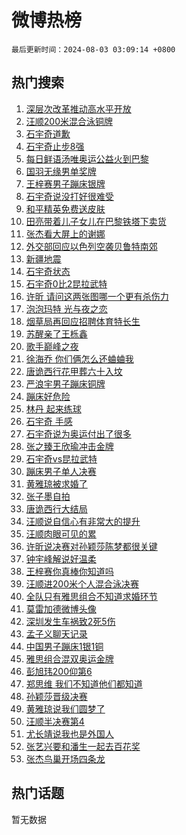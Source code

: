 # 微博热榜

`最后更新时间：2024-08-03 03:09:14 +0800`

## 热门搜索

1. [深层次改革推动高水平开放](https://m.weibo.cn/search?containerid=100103type%3D1%26t%3D10%26q%3D%23%E6%B7%B1%E5%B1%82%E6%AC%A1%E6%94%B9%E9%9D%A9%E6%8E%A8%E5%8A%A8%E9%AB%98%E6%B0%B4%E5%B9%B3%E5%BC%80%E6%94%BE%23&stream_entry_id=51&isnewpage=1&extparam=seat%3D1%26cate%3D10103%26q%3D%2523%25E6%25B7%25B1%25E5%25B1%2582%25E6%25AC%25A1%25E6%2594%25B9%25E9%259D%25A9%25E6%258E%25A8%25E5%258A%25A8%25E9%25AB%2598%25E6%25B0%25B4%25E5%25B9%25B3%25E5%25BC%2580%25E6%2594%25BE%2523%26filter_type%3Drealtimehot%26dgr%3D0%26stream_entry_id%3D51%26c_type%3D51%26pos%3D0%26display_time%3D1722625753%26pre_seqid%3D172262575355002723102)
1. [汪顺200米混合泳铜牌](https://m.weibo.cn/search?containerid=100103type%3D1%26t%3D10%26q%3D%23%E6%B1%AA%E9%A1%BA200%E7%B1%B3%E6%B7%B7%E5%90%88%E6%B3%B3%E9%93%9C%E7%89%8C%23&stream_entry_id=31&isnewpage=1&extparam=seat%3D1%26cate%3D5001%26q%3D%2523%25E6%25B1%25AA%25E9%25A1%25BA200%25E7%25B1%25B3%25E6%25B7%25B7%25E5%2590%2588%25E6%25B3%25B3%25E9%2593%259C%25E7%2589%258C%2523%26dgr%3D0%26stream_entry_id%3D31%26band_rank%3D1%26pos%3D0%26lcate%3D5001%26filter_type%3Drealtimehot%26flag%3D1%26c_type%3D31%26realpos%3D1%26display_time%3D1722625753%26pre_seqid%3D172262575355002723102)
1. [石宇奇道歉](https://m.weibo.cn/search?containerid=100103type%3D1%26t%3D10%26q%3D%23%E7%9F%B3%E5%AE%87%E5%A5%87%E9%81%93%E6%AD%89%23&stream_entry_id=31&isnewpage=1&extparam=seat%3D1%26cate%3D5001%26q%3D%2523%25E7%259F%25B3%25E5%25AE%2587%25E5%25A5%2587%25E9%2581%2593%25E6%25AD%2589%2523%26dgr%3D0%26stream_entry_id%3D31%26band_rank%3D2%26pos%3D1%26lcate%3D5001%26filter_type%3Drealtimehot%26flag%3D1%26c_type%3D31%26realpos%3D2%26display_time%3D1722625753%26pre_seqid%3D172262575355002723102)
1. [石宇奇止步8强](https://m.weibo.cn/search?containerid=100103type%3D1%26t%3D10%26q%3D%23%E7%9F%B3%E5%AE%87%E5%A5%87%E6%AD%A2%E6%AD%A58%E5%BC%BA%23&stream_entry_id=31&isnewpage=1&extparam=seat%3D1%26cate%3D5001%26q%3D%2523%25E7%259F%25B3%25E5%25AE%2587%25E5%25A5%2587%25E6%25AD%25A2%25E6%25AD%25A58%25E5%25BC%25BA%2523%26dgr%3D0%26stream_entry_id%3D31%26band_rank%3D3%26pos%3D2%26lcate%3D5001%26filter_type%3Drealtimehot%26flag%3D1%26c_type%3D31%26realpos%3D3%26display_time%3D1722625753%26pre_seqid%3D172262575355002723102)
1. [每日鲜语汤唯奥运公益火到巴黎](https://m.weibo.cn/search?containerid=100103type%3D1%26t%3D10%26q%3D%23%E6%AF%8F%E6%97%A5%E9%B2%9C%E8%AF%AD%E6%B1%A4%E5%94%AF%E5%A5%A5%E8%BF%90%E5%85%AC%E7%9B%8A%E7%81%AB%E5%88%B0%E5%B7%B4%E9%BB%8E%23&stream_entry_id=31&isnewpage=1&extparam=seat%3D1%26cate%3D5001%26q%3D%2523%25E6%25AF%258F%25E6%2597%25A5%25E9%25B2%259C%25E8%25AF%25AD%25E6%25B1%25A4%25E5%2594%25AF%25E5%25A5%25A5%25E8%25BF%2590%25E5%2585%25AC%25E7%259B%258A%25E7%2581%25AB%25E5%2588%25B0%25E5%25B7%25B4%25E9%25BB%258E%2523%26topic_ad%3D1%26dgr%3D0%26stream_entry_id%3D31%26band_rank%3D4%26adid%3D249017%26lcate%3D5001%26filter_type%3Drealtimehot%26is_ad_pos%3D1%26c_type%3D31%26pos%3D3%26display_time%3D1722625753%26pre_seqid%3D172262575355002723102)
1. [国羽无缘男单奖牌](https://m.weibo.cn/search?containerid=100103type%3D1%26t%3D10%26q%3D%23%E5%9B%BD%E7%BE%BD%E6%97%A0%E7%BC%98%E7%94%B7%E5%8D%95%E5%A5%96%E7%89%8C%23&stream_entry_id=31&isnewpage=1&extparam=seat%3D1%26cate%3D5001%26q%3D%2523%25E5%259B%25BD%25E7%25BE%25BD%25E6%2597%25A0%25E7%25BC%2598%25E7%2594%25B7%25E5%258D%2595%25E5%25A5%2596%25E7%2589%258C%2523%26dgr%3D0%26stream_entry_id%3D31%26band_rank%3D4%26pos%3D4%26lcate%3D5001%26filter_type%3Drealtimehot%26flag%3D1%26c_type%3D31%26realpos%3D4%26display_time%3D1722625753%26pre_seqid%3D172262575355002723102)
1. [王梓赛男子蹦床银牌](https://m.weibo.cn/search?containerid=100103type%3D1%26t%3D10%26q%3D%23%E7%8E%8B%E6%A2%93%E8%B5%9B%E7%94%B7%E5%AD%90%E8%B9%A6%E5%BA%8A%E9%93%B6%E7%89%8C%23&stream_entry_id=31&isnewpage=1&extparam=seat%3D1%26cate%3D5001%26q%3D%2523%25E7%258E%258B%25E6%25A2%2593%25E8%25B5%259B%25E7%2594%25B7%25E5%25AD%2590%25E8%25B9%25A6%25E5%25BA%258A%25E9%2593%25B6%25E7%2589%258C%2523%26dgr%3D0%26stream_entry_id%3D31%26band_rank%3D5%26pos%3D5%26lcate%3D5001%26filter_type%3Drealtimehot%26flag%3D1%26c_type%3D31%26realpos%3D5%26display_time%3D1722625753%26pre_seqid%3D172262575355002723102)
1. [石宇奇说没打好很难受](https://m.weibo.cn/search?containerid=100103type%3D1%26t%3D10%26q%3D%23%E7%9F%B3%E5%AE%87%E5%A5%87%E8%AF%B4%E6%B2%A1%E6%89%93%E5%A5%BD%E5%BE%88%E9%9A%BE%E5%8F%97%23&stream_entry_id=31&isnewpage=1&extparam=seat%3D1%26cate%3D5001%26q%3D%2523%25E7%259F%25B3%25E5%25AE%2587%25E5%25A5%2587%25E8%25AF%25B4%25E6%25B2%25A1%25E6%2589%2593%25E5%25A5%25BD%25E5%25BE%2588%25E9%259A%25BE%25E5%258F%2597%2523%26dgr%3D0%26stream_entry_id%3D31%26band_rank%3D6%26pos%3D6%26lcate%3D5001%26filter_type%3Drealtimehot%26flag%3D1%26c_type%3D31%26realpos%3D6%26display_time%3D1722625753%26pre_seqid%3D172262575355002723102)
1. [和平精英免费送皮肤](https://m.weibo.cn/search?containerid=100103type%3D1%26t%3D10%26q%3D%23%E5%92%8C%E5%B9%B3%E7%B2%BE%E8%8B%B1%E5%85%8D%E8%B4%B9%E9%80%81%E7%9A%AE%E8%82%A4%23&stream_entry_id=31&isnewpage=1&extparam=seat%3D1%26cate%3D5001%26q%3D%2523%25E5%2592%258C%25E5%25B9%25B3%25E7%25B2%25BE%25E8%258B%25B1%25E5%2585%258D%25E8%25B4%25B9%25E9%2580%2581%25E7%259A%25AE%25E8%2582%25A4%2523%26topic_ad%3D1%26dgr%3D0%26stream_entry_id%3D31%26band_rank%3D7%26adid%3D248999%26lcate%3D5001%26filter_type%3Drealtimehot%26is_ad_pos%3D1%26c_type%3D31%26pos%3D7%26display_time%3D1722625753%26pre_seqid%3D172262575355002723102)
1. [田亮带着儿子女儿在巴黎铁塔下卖货](https://m.weibo.cn/search?containerid=100103type%3D1%26t%3D10%26q%3D%23%E7%94%B0%E4%BA%AE%E5%B8%A6%E7%9D%80%E5%84%BF%E5%AD%90%E5%A5%B3%E5%84%BF%E5%9C%A8%E5%B7%B4%E9%BB%8E%E9%93%81%E5%A1%94%E4%B8%8B%E5%8D%96%E8%B4%A7%23&stream_entry_id=31&isnewpage=1&extparam=seat%3D1%26cate%3D5001%26q%3D%2523%25E7%2594%25B0%25E4%25BA%25AE%25E5%25B8%25A6%25E7%259D%2580%25E5%2584%25BF%25E5%25AD%2590%25E5%25A5%25B3%25E5%2584%25BF%25E5%259C%25A8%25E5%25B7%25B4%25E9%25BB%258E%25E9%2593%2581%25E5%25A1%2594%25E4%25B8%258B%25E5%258D%2596%25E8%25B4%25A7%2523%26dgr%3D0%26stream_entry_id%3D31%26band_rank%3D7%26pos%3D8%26lcate%3D5001%26filter_type%3Drealtimehot%26flag%3D2%26c_type%3D31%26realpos%3D7%26display_time%3D1722625753%26pre_seqid%3D172262575355002723102)
1. [张杰看大屏上的谢娜](https://m.weibo.cn/search?containerid=100103type%3D1%26t%3D10%26q%3D%23%E5%BC%A0%E6%9D%B0%E7%9C%8B%E5%A4%A7%E5%B1%8F%E4%B8%8A%E7%9A%84%E8%B0%A2%E5%A8%9C%23&stream_entry_id=31&isnewpage=1&extparam=seat%3D1%26cate%3D5001%26q%3D%2523%25E5%25BC%25A0%25E6%259D%25B0%25E7%259C%258B%25E5%25A4%25A7%25E5%25B1%258F%25E4%25B8%258A%25E7%259A%2584%25E8%25B0%25A2%25E5%25A8%259C%2523%26dgr%3D0%26stream_entry_id%3D31%26band_rank%3D8%26pos%3D9%26lcate%3D5001%26filter_type%3Drealtimehot%26flag%3D0%26c_type%3D31%26realpos%3D8%26display_time%3D1722625753%26pre_seqid%3D172262575355002723102)
1. [外交部回应以色列空袭贝鲁特南郊](https://m.weibo.cn/search?containerid=100103type%3D1%26t%3D10%26q%3D%23%E5%A4%96%E4%BA%A4%E9%83%A8%E5%9B%9E%E5%BA%94%E4%BB%A5%E8%89%B2%E5%88%97%E7%A9%BA%E8%A2%AD%E8%B4%9D%E9%B2%81%E7%89%B9%E5%8D%97%E9%83%8A%23&stream_entry_id=31&isnewpage=1&extparam=seat%3D1%26cate%3D5001%26q%3D%2523%25E5%25A4%2596%25E4%25BA%25A4%25E9%2583%25A8%25E5%259B%259E%25E5%25BA%2594%25E4%25BB%25A5%25E8%2589%25B2%25E5%2588%2597%25E7%25A9%25BA%25E8%25A2%25AD%25E8%25B4%259D%25E9%25B2%2581%25E7%2589%25B9%25E5%258D%2597%25E9%2583%258A%2523%26dgr%3D0%26stream_entry_id%3D31%26band_rank%3D9%26pos%3D10%26lcate%3D5001%26filter_type%3Drealtimehot%26flag%3D0%26c_type%3D31%26realpos%3D9%26display_time%3D1722625753%26pre_seqid%3D172262575355002723102)
1. [新疆地震](https://m.weibo.cn/search?containerid=100103type%3D1%26t%3D10%26q%3D%E6%96%B0%E7%96%86%E5%9C%B0%E9%9C%87&stream_entry_id=31&isnewpage=1&extparam=seat%3D1%26cate%3D5001%26q%3D%25E6%2596%25B0%25E7%2596%2586%25E5%259C%25B0%25E9%259C%2587%26dgr%3D0%26stream_entry_id%3D31%26band_rank%3D10%26pos%3D11%26lcate%3D5001%26filter_type%3Drealtimehot%26flag%3D1%26c_type%3D31%26realpos%3D10%26display_time%3D1722625753%26pre_seqid%3D172262575355002723102)
1. [石宇奇状态](https://m.weibo.cn/search?containerid=100103type%3D1%26t%3D10%26q%3D%23%E7%9F%B3%E5%AE%87%E5%A5%87%E7%8A%B6%E6%80%81%23&stream_entry_id=31&isnewpage=1&extparam=seat%3D1%26cate%3D5001%26q%3D%2523%25E7%259F%25B3%25E5%25AE%2587%25E5%25A5%2587%25E7%258A%25B6%25E6%2580%2581%2523%26dgr%3D0%26stream_entry_id%3D31%26band_rank%3D11%26pos%3D12%26lcate%3D5001%26filter_type%3Drealtimehot%26flag%3D2%26c_type%3D31%26realpos%3D11%26display_time%3D1722625753%26pre_seqid%3D172262575355002723102)
1. [石宇奇0比2昆拉武特](https://m.weibo.cn/search?containerid=100103type%3D1%26t%3D10%26q%3D%23%E7%9F%B3%E5%AE%87%E5%A5%870%E6%AF%942%E6%98%86%E6%8B%89%E6%AD%A6%E7%89%B9%23&stream_entry_id=31&isnewpage=1&extparam=seat%3D1%26cate%3D5001%26q%3D%2523%25E7%259F%25B3%25E5%25AE%2587%25E5%25A5%25870%25E6%25AF%25942%25E6%2598%2586%25E6%258B%2589%25E6%25AD%25A6%25E7%2589%25B9%2523%26dgr%3D0%26stream_entry_id%3D31%26band_rank%3D12%26pos%3D13%26lcate%3D5001%26filter_type%3Drealtimehot%26flag%3D1%26c_type%3D31%26realpos%3D12%26display_time%3D1722625753%26pre_seqid%3D172262575355002723102)
1. [许昕 请问这两张图哪一个更有杀伤力](https://m.weibo.cn/search?containerid=100103type%3D1%26t%3D10%26q%3D%E8%AE%B8%E6%98%95+%E8%AF%B7%E9%97%AE%E8%BF%99%E4%B8%A4%E5%BC%A0%E5%9B%BE%E5%93%AA%E4%B8%80%E4%B8%AA%E6%9B%B4%E6%9C%89%E6%9D%80%E4%BC%A4%E5%8A%9B&stream_entry_id=31&isnewpage=1&extparam=seat%3D1%26cate%3D5001%26q%3D%25E8%25AE%25B8%25E6%2598%2595%2520%25E8%25AF%25B7%25E9%2597%25AE%25E8%25BF%2599%25E4%25B8%25A4%25E5%25BC%25A0%25E5%259B%25BE%25E5%2593%25AA%25E4%25B8%2580%25E4%25B8%25AA%25E6%259B%25B4%25E6%259C%2589%25E6%259D%2580%25E4%25BC%25A4%25E5%258A%259B%26dgr%3D0%26stream_entry_id%3D31%26band_rank%3D13%26pos%3D14%26lcate%3D5001%26filter_type%3Drealtimehot%26flag%3D0%26c_type%3D31%26realpos%3D13%26display_time%3D1722625753%26pre_seqid%3D172262575355002723102)
1. [泡泡玛特 光与夜之恋](https://m.weibo.cn/search?containerid=100103type%3D1%26t%3D10%26q%3D%E6%B3%A1%E6%B3%A1%E7%8E%9B%E7%89%B9+%E5%85%89%E4%B8%8E%E5%A4%9C%E4%B9%8B%E6%81%8B&stream_entry_id=31&isnewpage=1&extparam=seat%3D1%26cate%3D5001%26q%3D%25E6%25B3%25A1%25E6%25B3%25A1%25E7%258E%259B%25E7%2589%25B9%2520%25E5%2585%2589%25E4%25B8%258E%25E5%25A4%259C%25E4%25B9%258B%25E6%2581%258B%26dgr%3D0%26stream_entry_id%3D31%26band_rank%3D14%26pos%3D15%26lcate%3D5001%26filter_type%3Drealtimehot%26flag%3D0%26c_type%3D31%26realpos%3D14%26display_time%3D1722625753%26pre_seqid%3D172262575355002723102)
1. [烟草局再回应招聘体育特长生](https://m.weibo.cn/search?containerid=100103type%3D1%26t%3D10%26q%3D%23%E7%83%9F%E8%8D%89%E5%B1%80%E5%86%8D%E5%9B%9E%E5%BA%94%E6%8B%9B%E8%81%98%E4%BD%93%E8%82%B2%E7%89%B9%E9%95%BF%E7%94%9F%23&stream_entry_id=31&isnewpage=1&extparam=seat%3D1%26cate%3D5001%26q%3D%2523%25E7%2583%259F%25E8%258D%2589%25E5%25B1%2580%25E5%2586%258D%25E5%259B%259E%25E5%25BA%2594%25E6%258B%259B%25E8%2581%2598%25E4%25BD%2593%25E8%2582%25B2%25E7%2589%25B9%25E9%2595%25BF%25E7%2594%259F%2523%26dgr%3D0%26stream_entry_id%3D31%26band_rank%3D15%26pos%3D16%26lcate%3D5001%26filter_type%3Drealtimehot%26flag%3D0%26c_type%3D31%26realpos%3D15%26display_time%3D1722625753%26pre_seqid%3D172262575355002723102)
1. [苏醒亲了王栎鑫](https://m.weibo.cn/search?containerid=100103type%3D1%26t%3D10%26q%3D%E8%8B%8F%E9%86%92%E4%BA%B2%E4%BA%86%E7%8E%8B%E6%A0%8E%E9%91%AB&stream_entry_id=31&isnewpage=1&extparam=seat%3D1%26cate%3D5001%26q%3D%25E8%258B%258F%25E9%2586%2592%25E4%25BA%25B2%25E4%25BA%2586%25E7%258E%258B%25E6%25A0%258E%25E9%2591%25AB%26dgr%3D0%26stream_entry_id%3D31%26band_rank%3D16%26pos%3D17%26lcate%3D5001%26filter_type%3Drealtimehot%26flag%3D1%26c_type%3D31%26realpos%3D16%26display_time%3D1722625753%26pre_seqid%3D172262575355002723102)
1. [歌手巅峰之夜](https://m.weibo.cn/search?containerid=100103type%3D1%26t%3D10%26q%3D%E6%AD%8C%E6%89%8B%E5%B7%85%E5%B3%B0%E4%B9%8B%E5%A4%9C&stream_entry_id=31&isnewpage=1&extparam=seat%3D1%26cate%3D5001%26q%3D%25E6%25AD%258C%25E6%2589%258B%25E5%25B7%2585%25E5%25B3%25B0%25E4%25B9%258B%25E5%25A4%259C%26dgr%3D0%26stream_entry_id%3D31%26band_rank%3D17%26pos%3D18%26lcate%3D5001%26filter_type%3Drealtimehot%26flag%3D0%26c_type%3D31%26realpos%3D17%26display_time%3D1722625753%26pre_seqid%3D172262575355002723102)
1. [徐海乔 你们俩怎么还蛐蛐我](https://m.weibo.cn/search?containerid=100103type%3D1%26t%3D10%26q%3D%E5%BE%90%E6%B5%B7%E4%B9%94+%E4%BD%A0%E4%BB%AC%E4%BF%A9%E6%80%8E%E4%B9%88%E8%BF%98%E8%9B%90%E8%9B%90%E6%88%91&stream_entry_id=31&isnewpage=1&extparam=seat%3D1%26cate%3D5001%26q%3D%25E5%25BE%2590%25E6%25B5%25B7%25E4%25B9%2594%2520%25E4%25BD%25A0%25E4%25BB%25AC%25E4%25BF%25A9%25E6%2580%258E%25E4%25B9%2588%25E8%25BF%2598%25E8%259B%2590%25E8%259B%2590%25E6%2588%2591%26dgr%3D0%26stream_entry_id%3D31%26band_rank%3D18%26pos%3D19%26lcate%3D5001%26filter_type%3Drealtimehot%26flag%3D0%26c_type%3D31%26realpos%3D18%26display_time%3D1722625753%26pre_seqid%3D172262575355002723102)
1. [唐诡西行花甲葬六十入坟](https://m.weibo.cn/search?containerid=100103type%3D1%26t%3D10%26q%3D%E5%94%90%E8%AF%A1%E8%A5%BF%E8%A1%8C%E8%8A%B1%E7%94%B2%E8%91%AC%E5%85%AD%E5%8D%81%E5%85%A5%E5%9D%9F&stream_entry_id=31&isnewpage=1&extparam=seat%3D1%26cate%3D5001%26q%3D%25E5%2594%2590%25E8%25AF%25A1%25E8%25A5%25BF%25E8%25A1%258C%25E8%258A%25B1%25E7%2594%25B2%25E8%2591%25AC%25E5%2585%25AD%25E5%258D%2581%25E5%2585%25A5%25E5%259D%259F%26dgr%3D0%26stream_entry_id%3D31%26band_rank%3D19%26pos%3D20%26lcate%3D5001%26filter_type%3Drealtimehot%26flag%3D0%26c_type%3D31%26realpos%3D19%26display_time%3D1722625753%26pre_seqid%3D172262575355002723102)
1. [严浪宇男子蹦床铜牌](https://m.weibo.cn/search?containerid=100103type%3D1%26t%3D10%26q%3D%23%E4%B8%A5%E6%B5%AA%E5%AE%87%E7%94%B7%E5%AD%90%E8%B9%A6%E5%BA%8A%E9%93%9C%E7%89%8C%23&stream_entry_id=31&isnewpage=1&extparam=seat%3D1%26cate%3D5001%26q%3D%2523%25E4%25B8%25A5%25E6%25B5%25AA%25E5%25AE%2587%25E7%2594%25B7%25E5%25AD%2590%25E8%25B9%25A6%25E5%25BA%258A%25E9%2593%259C%25E7%2589%258C%2523%26dgr%3D0%26stream_entry_id%3D31%26band_rank%3D20%26pos%3D21%26lcate%3D5001%26filter_type%3Drealtimehot%26flag%3D1%26c_type%3D31%26realpos%3D20%26display_time%3D1722625753%26pre_seqid%3D172262575355002723102)
1. [蹦床好危险](https://m.weibo.cn/search?containerid=100103type%3D1%26t%3D10%26q%3D%23%E8%B9%A6%E5%BA%8A%E5%A5%BD%E5%8D%B1%E9%99%A9%23&stream_entry_id=31&isnewpage=1&extparam=seat%3D1%26cate%3D5001%26q%3D%2523%25E8%25B9%25A6%25E5%25BA%258A%25E5%25A5%25BD%25E5%258D%25B1%25E9%2599%25A9%2523%26dgr%3D0%26stream_entry_id%3D31%26band_rank%3D21%26pos%3D22%26lcate%3D5001%26filter_type%3Drealtimehot%26flag%3D1%26c_type%3D31%26realpos%3D21%26display_time%3D1722625753%26pre_seqid%3D172262575355002723102)
1. [林丹 起来练球](https://m.weibo.cn/search?containerid=100103type%3D1%26t%3D10%26q%3D%E6%9E%97%E4%B8%B9+%E8%B5%B7%E6%9D%A5%E7%BB%83%E7%90%83&stream_entry_id=31&isnewpage=1&extparam=seat%3D1%26cate%3D5001%26q%3D%25E6%259E%2597%25E4%25B8%25B9%2520%25E8%25B5%25B7%25E6%259D%25A5%25E7%25BB%2583%25E7%2590%2583%26dgr%3D0%26stream_entry_id%3D31%26band_rank%3D22%26pos%3D23%26lcate%3D5001%26filter_type%3Drealtimehot%26flag%3D1%26c_type%3D31%26realpos%3D22%26display_time%3D1722625753%26pre_seqid%3D172262575355002723102)
1. [石宇奇 手感](https://m.weibo.cn/search?containerid=100103type%3D1%26t%3D10%26q%3D%E7%9F%B3%E5%AE%87%E5%A5%87+%E6%89%8B%E6%84%9F&stream_entry_id=31&isnewpage=1&extparam=seat%3D1%26cate%3D5001%26q%3D%25E7%259F%25B3%25E5%25AE%2587%25E5%25A5%2587%2520%25E6%2589%258B%25E6%2584%259F%26dgr%3D0%26stream_entry_id%3D31%26band_rank%3D23%26pos%3D24%26lcate%3D5001%26filter_type%3Drealtimehot%26flag%3D1%26c_type%3D31%26realpos%3D23%26display_time%3D1722625753%26pre_seqid%3D172262575355002723102)
1. [石宇奇说为奥运付出了很多](https://m.weibo.cn/search?containerid=100103type%3D1%26t%3D10%26q%3D%23%E7%9F%B3%E5%AE%87%E5%A5%87%E8%AF%B4%E4%B8%BA%E5%A5%A5%E8%BF%90%E4%BB%98%E5%87%BA%E4%BA%86%E5%BE%88%E5%A4%9A%23&stream_entry_id=31&isnewpage=1&extparam=seat%3D1%26cate%3D5001%26q%3D%2523%25E7%259F%25B3%25E5%25AE%2587%25E5%25A5%2587%25E8%25AF%25B4%25E4%25B8%25BA%25E5%25A5%25A5%25E8%25BF%2590%25E4%25BB%2598%25E5%2587%25BA%25E4%25BA%2586%25E5%25BE%2588%25E5%25A4%259A%2523%26dgr%3D0%26stream_entry_id%3D31%26band_rank%3D24%26pos%3D25%26lcate%3D5001%26filter_type%3Drealtimehot%26flag%3D1%26c_type%3D31%26realpos%3D24%26display_time%3D1722625753%26pre_seqid%3D172262575355002723102)
1. [张之臻王欣瑜冲击金牌](https://m.weibo.cn/search?containerid=100103type%3D1%26t%3D10%26q%3D%23%E5%BC%A0%E4%B9%8B%E8%87%BB%E7%8E%8B%E6%AC%A3%E7%91%9C%E5%86%B2%E5%87%BB%E9%87%91%E7%89%8C%23&stream_entry_id=31&isnewpage=1&extparam=seat%3D1%26cate%3D5001%26q%3D%2523%25E5%25BC%25A0%25E4%25B9%258B%25E8%2587%25BB%25E7%258E%258B%25E6%25AC%25A3%25E7%2591%259C%25E5%2586%25B2%25E5%2587%25BB%25E9%2587%2591%25E7%2589%258C%2523%26dgr%3D0%26stream_entry_id%3D31%26band_rank%3D25%26pos%3D26%26lcate%3D5001%26filter_type%3Drealtimehot%26flag%3D2%26c_type%3D31%26realpos%3D25%26display_time%3D1722625753%26pre_seqid%3D172262575355002723102)
1. [石宇奇vs昆拉武特](https://m.weibo.cn/search?containerid=100103type%3D1%26t%3D10%26q%3D%23%E7%9F%B3%E5%AE%87%E5%A5%87vs%E6%98%86%E6%8B%89%E6%AD%A6%E7%89%B9%23&stream_entry_id=31&isnewpage=1&extparam=seat%3D1%26cate%3D5001%26q%3D%2523%25E7%259F%25B3%25E5%25AE%2587%25E5%25A5%2587vs%25E6%2598%2586%25E6%258B%2589%25E6%25AD%25A6%25E7%2589%25B9%2523%26dgr%3D0%26stream_entry_id%3D31%26band_rank%3D26%26pos%3D27%26lcate%3D5001%26filter_type%3Drealtimehot%26flag%3D0%26c_type%3D31%26realpos%3D26%26display_time%3D1722625753%26pre_seqid%3D172262575355002723102)
1. [蹦床男子单人决赛](https://m.weibo.cn/search?containerid=100103type%3D1%26t%3D10%26q%3D%23%E8%B9%A6%E5%BA%8A%E7%94%B7%E5%AD%90%E5%8D%95%E4%BA%BA%E5%86%B3%E8%B5%9B%23&stream_entry_id=31&isnewpage=1&extparam=seat%3D1%26cate%3D5001%26q%3D%2523%25E8%25B9%25A6%25E5%25BA%258A%25E7%2594%25B7%25E5%25AD%2590%25E5%258D%2595%25E4%25BA%25BA%25E5%2586%25B3%25E8%25B5%259B%2523%26dgr%3D0%26stream_entry_id%3D31%26band_rank%3D27%26pos%3D28%26lcate%3D5001%26filter_type%3Drealtimehot%26flag%3D0%26c_type%3D31%26realpos%3D27%26display_time%3D1722625753%26pre_seqid%3D172262575355002723102)
1. [黄雅琼被求婚了](https://m.weibo.cn/search?containerid=100103type%3D1%26t%3D10%26q%3D%23%E9%BB%84%E9%9B%85%E7%90%BC%E8%A2%AB%E6%B1%82%E5%A9%9A%E4%BA%86%23&stream_entry_id=31&isnewpage=1&extparam=seat%3D1%26cate%3D5001%26q%3D%2523%25E9%25BB%2584%25E9%259B%2585%25E7%2590%25BC%25E8%25A2%25AB%25E6%25B1%2582%25E5%25A9%259A%25E4%25BA%2586%2523%26dgr%3D0%26stream_entry_id%3D31%26band_rank%3D28%26pos%3D29%26lcate%3D5001%26filter_type%3Drealtimehot%26flag%3D0%26c_type%3D31%26realpos%3D28%26display_time%3D1722625753%26pre_seqid%3D172262575355002723102)
1. [张子墨自拍](https://m.weibo.cn/search?containerid=100103type%3D1%26t%3D10%26q%3D%E5%BC%A0%E5%AD%90%E5%A2%A8%E8%87%AA%E6%8B%8D&stream_entry_id=31&isnewpage=1&extparam=seat%3D1%26cate%3D5001%26q%3D%25E5%25BC%25A0%25E5%25AD%2590%25E5%25A2%25A8%25E8%2587%25AA%25E6%258B%258D%26dgr%3D0%26stream_entry_id%3D31%26band_rank%3D29%26pos%3D30%26lcate%3D5001%26filter_type%3Drealtimehot%26flag%3D0%26c_type%3D31%26realpos%3D29%26display_time%3D1722625753%26pre_seqid%3D172262575355002723102)
1. [唐诡西行大结局](https://m.weibo.cn/search?containerid=100103type%3D1%26t%3D10%26q%3D%23%E5%94%90%E8%AF%A1%E8%A5%BF%E8%A1%8C%E5%A4%A7%E7%BB%93%E5%B1%80%23&stream_entry_id=31&isnewpage=1&extparam=seat%3D1%26cate%3D5001%26q%3D%2523%25E5%2594%2590%25E8%25AF%25A1%25E8%25A5%25BF%25E8%25A1%258C%25E5%25A4%25A7%25E7%25BB%2593%25E5%25B1%2580%2523%26dgr%3D0%26stream_entry_id%3D31%26band_rank%3D30%26pos%3D31%26lcate%3D5001%26filter_type%3Drealtimehot%26flag%3D0%26c_type%3D31%26realpos%3D30%26display_time%3D1722625753%26pre_seqid%3D172262575355002723102)
1. [汪顺说自信心有非常大的提升](https://m.weibo.cn/search?containerid=100103type%3D1%26t%3D10%26q%3D%23%E6%B1%AA%E9%A1%BA%E8%AF%B4%E8%87%AA%E4%BF%A1%E5%BF%83%E6%9C%89%E9%9D%9E%E5%B8%B8%E5%A4%A7%E7%9A%84%E6%8F%90%E5%8D%87%23&stream_entry_id=31&isnewpage=1&extparam=seat%3D1%26cate%3D5001%26q%3D%2523%25E6%25B1%25AA%25E9%25A1%25BA%25E8%25AF%25B4%25E8%2587%25AA%25E4%25BF%25A1%25E5%25BF%2583%25E6%259C%2589%25E9%259D%259E%25E5%25B8%25B8%25E5%25A4%25A7%25E7%259A%2584%25E6%258F%2590%25E5%258D%2587%2523%26dgr%3D0%26stream_entry_id%3D31%26band_rank%3D31%26pos%3D32%26lcate%3D5001%26filter_type%3Drealtimehot%26flag%3D1%26c_type%3D31%26realpos%3D31%26display_time%3D1722625753%26pre_seqid%3D172262575355002723102)
1. [汪顺肉眼可见的累](https://m.weibo.cn/search?containerid=100103type%3D1%26t%3D10%26q%3D%23%E6%B1%AA%E9%A1%BA%E8%82%89%E7%9C%BC%E5%8F%AF%E8%A7%81%E7%9A%84%E7%B4%AF%23&stream_entry_id=31&isnewpage=1&extparam=seat%3D1%26cate%3D5001%26q%3D%2523%25E6%25B1%25AA%25E9%25A1%25BA%25E8%2582%2589%25E7%259C%25BC%25E5%258F%25AF%25E8%25A7%2581%25E7%259A%2584%25E7%25B4%25AF%2523%26dgr%3D0%26stream_entry_id%3D31%26band_rank%3D32%26pos%3D33%26lcate%3D5001%26filter_type%3Drealtimehot%26flag%3D1%26c_type%3D31%26realpos%3D32%26display_time%3D1722625753%26pre_seqid%3D172262575355002723102)
1. [许昕说决赛对孙颖莎陈梦都很关键](https://m.weibo.cn/search?containerid=100103type%3D1%26t%3D10%26q%3D%23%E8%AE%B8%E6%98%95%E8%AF%B4%E5%86%B3%E8%B5%9B%E5%AF%B9%E5%AD%99%E9%A2%96%E8%8E%8E%E9%99%88%E6%A2%A6%E9%83%BD%E5%BE%88%E5%85%B3%E9%94%AE%23&stream_entry_id=31&isnewpage=1&extparam=seat%3D1%26cate%3D5001%26q%3D%2523%25E8%25AE%25B8%25E6%2598%2595%25E8%25AF%25B4%25E5%2586%25B3%25E8%25B5%259B%25E5%25AF%25B9%25E5%25AD%2599%25E9%25A2%2596%25E8%258E%258E%25E9%2599%2588%25E6%25A2%25A6%25E9%2583%25BD%25E5%25BE%2588%25E5%2585%25B3%25E9%2594%25AE%2523%26dgr%3D0%26stream_entry_id%3D31%26band_rank%3D33%26pos%3D34%26lcate%3D5001%26filter_type%3Drealtimehot%26flag%3D0%26c_type%3D31%26realpos%3D33%26display_time%3D1722625753%26pre_seqid%3D172262575355002723102)
1. [钟宇峰解说好温柔](https://m.weibo.cn/search?containerid=100103type%3D1%26t%3D10%26q%3D%E9%92%9F%E5%AE%87%E5%B3%B0%E8%A7%A3%E8%AF%B4%E5%A5%BD%E6%B8%A9%E6%9F%94&stream_entry_id=31&isnewpage=1&extparam=seat%3D1%26cate%3D5001%26q%3D%25E9%2592%259F%25E5%25AE%2587%25E5%25B3%25B0%25E8%25A7%25A3%25E8%25AF%25B4%25E5%25A5%25BD%25E6%25B8%25A9%25E6%259F%2594%26dgr%3D0%26stream_entry_id%3D31%26band_rank%3D34%26pos%3D35%26lcate%3D5001%26filter_type%3Drealtimehot%26flag%3D1%26c_type%3D31%26realpos%3D34%26display_time%3D1722625753%26pre_seqid%3D172262575355002723102)
1. [王梓赛你真棒你知道吗](https://m.weibo.cn/search?containerid=100103type%3D1%26t%3D10%26q%3D%E7%8E%8B%E6%A2%93%E8%B5%9B%E4%BD%A0%E7%9C%9F%E6%A3%92%E4%BD%A0%E7%9F%A5%E9%81%93%E5%90%97&stream_entry_id=31&isnewpage=1&extparam=seat%3D1%26cate%3D5001%26q%3D%25E7%258E%258B%25E6%25A2%2593%25E8%25B5%259B%25E4%25BD%25A0%25E7%259C%259F%25E6%25A3%2592%25E4%25BD%25A0%25E7%259F%25A5%25E9%2581%2593%25E5%2590%2597%26dgr%3D0%26stream_entry_id%3D31%26band_rank%3D35%26pos%3D36%26lcate%3D5001%26filter_type%3Drealtimehot%26flag%3D1%26c_type%3D31%26realpos%3D35%26display_time%3D1722625753%26pre_seqid%3D172262575355002723102)
1. [汪顺进200米个人混合泳决赛](https://m.weibo.cn/search?containerid=100103type%3D1%26t%3D10%26q%3D%23%E6%B1%AA%E9%A1%BA%E8%BF%9B200%E7%B1%B3%E4%B8%AA%E4%BA%BA%E6%B7%B7%E5%90%88%E6%B3%B3%E5%86%B3%E8%B5%9B%23&stream_entry_id=31&isnewpage=1&extparam=seat%3D1%26cate%3D5001%26q%3D%2523%25E6%25B1%25AA%25E9%25A1%25BA%25E8%25BF%259B200%25E7%25B1%25B3%25E4%25B8%25AA%25E4%25BA%25BA%25E6%25B7%25B7%25E5%2590%2588%25E6%25B3%25B3%25E5%2586%25B3%25E8%25B5%259B%2523%26dgr%3D0%26stream_entry_id%3D31%26band_rank%3D36%26pos%3D37%26lcate%3D5001%26filter_type%3Drealtimehot%26flag%3D0%26c_type%3D31%26realpos%3D36%26display_time%3D1722625753%26pre_seqid%3D172262575355002723102)
1. [全队只有雅思组合不知道求婚环节](https://m.weibo.cn/search?containerid=100103type%3D1%26t%3D10%26q%3D%23%E5%85%A8%E9%98%9F%E5%8F%AA%E6%9C%89%E9%9B%85%E6%80%9D%E7%BB%84%E5%90%88%E4%B8%8D%E7%9F%A5%E9%81%93%E6%B1%82%E5%A9%9A%E7%8E%AF%E8%8A%82%23&stream_entry_id=31&isnewpage=1&extparam=seat%3D1%26cate%3D5001%26q%3D%2523%25E5%2585%25A8%25E9%2598%259F%25E5%258F%25AA%25E6%259C%2589%25E9%259B%2585%25E6%2580%259D%25E7%25BB%2584%25E5%2590%2588%25E4%25B8%258D%25E7%259F%25A5%25E9%2581%2593%25E6%25B1%2582%25E5%25A9%259A%25E7%258E%25AF%25E8%258A%2582%2523%26dgr%3D0%26stream_entry_id%3D31%26band_rank%3D37%26pos%3D38%26lcate%3D5001%26filter_type%3Drealtimehot%26flag%3D0%26c_type%3D31%26realpos%3D37%26display_time%3D1722625753%26pre_seqid%3D172262575355002723102)
1. [莫雷加德微博头像](https://m.weibo.cn/search?containerid=100103type%3D1%26t%3D10%26q%3D%23%E8%8E%AB%E9%9B%B7%E5%8A%A0%E5%BE%B7%E5%BE%AE%E5%8D%9A%E5%A4%B4%E5%83%8F%23&stream_entry_id=31&isnewpage=1&extparam=seat%3D1%26cate%3D5001%26q%3D%2523%25E8%258E%25AB%25E9%259B%25B7%25E5%258A%25A0%25E5%25BE%25B7%25E5%25BE%25AE%25E5%258D%259A%25E5%25A4%25B4%25E5%2583%258F%2523%26dgr%3D0%26stream_entry_id%3D31%26band_rank%3D38%26pos%3D39%26lcate%3D5001%26filter_type%3Drealtimehot%26flag%3D0%26c_type%3D31%26realpos%3D38%26display_time%3D1722625753%26pre_seqid%3D172262575355002723102)
1. [深圳发生车祸致2死5伤](https://m.weibo.cn/search?containerid=100103type%3D1%26t%3D10%26q%3D%23%E6%B7%B1%E5%9C%B3%E5%8F%91%E7%94%9F%E8%BD%A6%E7%A5%B8%E8%87%B42%E6%AD%BB5%E4%BC%A4%23&stream_entry_id=31&isnewpage=1&extparam=seat%3D1%26cate%3D5001%26q%3D%2523%25E6%25B7%25B1%25E5%259C%25B3%25E5%258F%2591%25E7%2594%259F%25E8%25BD%25A6%25E7%25A5%25B8%25E8%2587%25B42%25E6%25AD%25BB5%25E4%25BC%25A4%2523%26dgr%3D0%26stream_entry_id%3D31%26band_rank%3D39%26pos%3D40%26lcate%3D5001%26filter_type%3Drealtimehot%26flag%3D0%26c_type%3D31%26realpos%3D39%26display_time%3D1722625753%26pre_seqid%3D172262575355002723102)
1. [孟子义聊天记录](https://m.weibo.cn/search?containerid=100103type%3D1%26t%3D10%26q%3D%23%E5%AD%9F%E5%AD%90%E4%B9%89%E8%81%8A%E5%A4%A9%E8%AE%B0%E5%BD%95%23&stream_entry_id=31&isnewpage=1&extparam=seat%3D1%26cate%3D5001%26q%3D%2523%25E5%25AD%259F%25E5%25AD%2590%25E4%25B9%2589%25E8%2581%258A%25E5%25A4%25A9%25E8%25AE%25B0%25E5%25BD%2595%2523%26dgr%3D0%26stream_entry_id%3D31%26band_rank%3D40%26pos%3D41%26lcate%3D5001%26filter_type%3Drealtimehot%26flag%3D0%26c_type%3D31%26realpos%3D40%26display_time%3D1722625753%26pre_seqid%3D172262575355002723102)
1. [中国男子蹦床1银1铜](https://m.weibo.cn/search?containerid=100103type%3D1%26t%3D10%26q%3D%23%E4%B8%AD%E5%9B%BD%E7%94%B7%E5%AD%90%E8%B9%A6%E5%BA%8A1%E9%93%B61%E9%93%9C%23&stream_entry_id=31&isnewpage=1&extparam=seat%3D1%26cate%3D5001%26q%3D%2523%25E4%25B8%25AD%25E5%259B%25BD%25E7%2594%25B7%25E5%25AD%2590%25E8%25B9%25A6%25E5%25BA%258A1%25E9%2593%25B61%25E9%2593%259C%2523%26dgr%3D0%26stream_entry_id%3D31%26band_rank%3D41%26pos%3D42%26lcate%3D5001%26filter_type%3Drealtimehot%26flag%3D1%26c_type%3D31%26realpos%3D41%26display_time%3D1722625753%26pre_seqid%3D172262575355002723102)
1. [雅思组合混双奥运金牌](https://m.weibo.cn/search?containerid=100103type%3D1%26t%3D10%26q%3D%23%E9%9B%85%E6%80%9D%E7%BB%84%E5%90%88%E6%B7%B7%E5%8F%8C%E5%A5%A5%E8%BF%90%E9%87%91%E7%89%8C%23&stream_entry_id=31&isnewpage=1&extparam=seat%3D1%26cate%3D5001%26q%3D%2523%25E9%259B%2585%25E6%2580%259D%25E7%25BB%2584%25E5%2590%2588%25E6%25B7%25B7%25E5%258F%258C%25E5%25A5%25A5%25E8%25BF%2590%25E9%2587%2591%25E7%2589%258C%2523%26dgr%3D0%26stream_entry_id%3D31%26band_rank%3D42%26pos%3D43%26lcate%3D5001%26filter_type%3Drealtimehot%26flag%3D0%26c_type%3D31%26realpos%3D42%26display_time%3D1722625753%26pre_seqid%3D172262575355002723102)
1. [彭旭玮200仰第6](https://m.weibo.cn/search?containerid=100103type%3D1%26t%3D10%26q%3D%23%E5%BD%AD%E6%97%AD%E7%8E%AE200%E4%BB%B0%E7%AC%AC6%23&stream_entry_id=31&isnewpage=1&extparam=seat%3D1%26cate%3D5001%26q%3D%2523%25E5%25BD%25AD%25E6%2597%25AD%25E7%258E%25AE200%25E4%25BB%25B0%25E7%25AC%25AC6%2523%26dgr%3D0%26stream_entry_id%3D31%26band_rank%3D43%26pos%3D44%26lcate%3D5001%26filter_type%3Drealtimehot%26flag%3D1%26c_type%3D31%26realpos%3D43%26display_time%3D1722625753%26pre_seqid%3D172262575355002723102)
1. [郑思维 我们不知道他们都知道](https://m.weibo.cn/search?containerid=100103type%3D1%26t%3D10%26q%3D%E9%83%91%E6%80%9D%E7%BB%B4+%E6%88%91%E4%BB%AC%E4%B8%8D%E7%9F%A5%E9%81%93%E4%BB%96%E4%BB%AC%E9%83%BD%E7%9F%A5%E9%81%93&stream_entry_id=31&isnewpage=1&extparam=seat%3D1%26cate%3D5001%26q%3D%25E9%2583%2591%25E6%2580%259D%25E7%25BB%25B4%2520%25E6%2588%2591%25E4%25BB%25AC%25E4%25B8%258D%25E7%259F%25A5%25E9%2581%2593%25E4%25BB%2596%25E4%25BB%25AC%25E9%2583%25BD%25E7%259F%25A5%25E9%2581%2593%26dgr%3D0%26stream_entry_id%3D31%26band_rank%3D44%26pos%3D45%26lcate%3D5001%26filter_type%3Drealtimehot%26flag%3D0%26c_type%3D31%26realpos%3D44%26display_time%3D1722625753%26pre_seqid%3D172262575355002723102)
1. [孙颖莎晋级决赛](https://m.weibo.cn/search?containerid=100103type%3D1%26t%3D10%26q%3D%E5%AD%99%E9%A2%96%E8%8E%8E%E6%99%8B%E7%BA%A7%E5%86%B3%E8%B5%9B&stream_entry_id=31&isnewpage=1&extparam=seat%3D1%26cate%3D5001%26q%3D%25E5%25AD%2599%25E9%25A2%2596%25E8%258E%258E%25E6%2599%258B%25E7%25BA%25A7%25E5%2586%25B3%25E8%25B5%259B%26dgr%3D0%26stream_entry_id%3D31%26band_rank%3D45%26pos%3D46%26lcate%3D5001%26filter_type%3Drealtimehot%26flag%3D0%26c_type%3D31%26realpos%3D45%26display_time%3D1722625753%26pre_seqid%3D172262575355002723102)
1. [黄雅琼说我们圆梦了](https://m.weibo.cn/search?containerid=100103type%3D1%26t%3D10%26q%3D%23%E9%BB%84%E9%9B%85%E7%90%BC%E8%AF%B4%E6%88%91%E4%BB%AC%E5%9C%86%E6%A2%A6%E4%BA%86%23&stream_entry_id=31&isnewpage=1&extparam=seat%3D1%26cate%3D5001%26q%3D%2523%25E9%25BB%2584%25E9%259B%2585%25E7%2590%25BC%25E8%25AF%25B4%25E6%2588%2591%25E4%25BB%25AC%25E5%259C%2586%25E6%25A2%25A6%25E4%25BA%2586%2523%26dgr%3D0%26stream_entry_id%3D31%26band_rank%3D46%26pos%3D47%26lcate%3D5001%26filter_type%3Drealtimehot%26flag%3D1%26c_type%3D31%26realpos%3D46%26display_time%3D1722625753%26pre_seqid%3D172262575355002723102)
1. [汪顺半决赛第4](https://m.weibo.cn/search?containerid=100103type%3D1%26t%3D10%26q%3D%23%E6%B1%AA%E9%A1%BA%E5%8D%8A%E5%86%B3%E8%B5%9B%E7%AC%AC4%23&stream_entry_id=31&isnewpage=1&extparam=seat%3D1%26cate%3D5001%26q%3D%2523%25E6%25B1%25AA%25E9%25A1%25BA%25E5%258D%258A%25E5%2586%25B3%25E8%25B5%259B%25E7%25AC%25AC4%2523%26dgr%3D0%26stream_entry_id%3D31%26band_rank%3D47%26pos%3D48%26lcate%3D5001%26filter_type%3Drealtimehot%26flag%3D0%26c_type%3D31%26realpos%3D47%26display_time%3D1722625753%26pre_seqid%3D172262575355002723102)
1. [尤长靖说我也是外国人](https://m.weibo.cn/search?containerid=100103type%3D1%26t%3D10%26q%3D%23%E5%B0%A4%E9%95%BF%E9%9D%96%E8%AF%B4%E6%88%91%E4%B9%9F%E6%98%AF%E5%A4%96%E5%9B%BD%E4%BA%BA%23&stream_entry_id=31&isnewpage=1&extparam=seat%3D1%26cate%3D5001%26q%3D%2523%25E5%25B0%25A4%25E9%2595%25BF%25E9%259D%2596%25E8%25AF%25B4%25E6%2588%2591%25E4%25B9%259F%25E6%2598%25AF%25E5%25A4%2596%25E5%259B%25BD%25E4%25BA%25BA%2523%26dgr%3D0%26stream_entry_id%3D31%26band_rank%3D48%26pos%3D49%26lcate%3D5001%26filter_type%3Drealtimehot%26flag%3D0%26c_type%3D31%26realpos%3D48%26display_time%3D1722625753%26pre_seqid%3D172262575355002723102)
1. [张艺兴要和潘生一起去百花奖](https://m.weibo.cn/search?containerid=100103type%3D1%26t%3D10%26q%3D%23%E5%BC%A0%E8%89%BA%E5%85%B4%E8%A6%81%E5%92%8C%E6%BD%98%E7%94%9F%E4%B8%80%E8%B5%B7%E5%8E%BB%E7%99%BE%E8%8A%B1%E5%A5%96%23&stream_entry_id=31&isnewpage=1&extparam=seat%3D1%26cate%3D5001%26q%3D%2523%25E5%25BC%25A0%25E8%2589%25BA%25E5%2585%25B4%25E8%25A6%2581%25E5%2592%258C%25E6%25BD%2598%25E7%2594%259F%25E4%25B8%2580%25E8%25B5%25B7%25E5%258E%25BB%25E7%2599%25BE%25E8%258A%25B1%25E5%25A5%2596%2523%26dgr%3D0%26stream_entry_id%3D31%26band_rank%3D49%26pos%3D50%26lcate%3D5001%26filter_type%3Drealtimehot%26flag%3D0%26c_type%3D31%26realpos%3D49%26display_time%3D1722625753%26pre_seqid%3D172262575355002723102)
1. [张杰鸟巢开场四条龙](https://m.weibo.cn/search?containerid=100103type%3D1%26t%3D10%26q%3D%23%E5%BC%A0%E6%9D%B0%E9%B8%9F%E5%B7%A2%E5%BC%80%E5%9C%BA%E5%9B%9B%E6%9D%A1%E9%BE%99%23&stream_entry_id=31&isnewpage=1&extparam=seat%3D1%26cate%3D5001%26q%3D%2523%25E5%25BC%25A0%25E6%259D%25B0%25E9%25B8%259F%25E5%25B7%25A2%25E5%25BC%2580%25E5%259C%25BA%25E5%259B%259B%25E6%259D%25A1%25E9%25BE%2599%2523%26dgr%3D0%26stream_entry_id%3D31%26band_rank%3D50%26pos%3D51%26lcate%3D5001%26filter_type%3Drealtimehot%26flag%3D0%26c_type%3D31%26realpos%3D50%26display_time%3D1722625753%26pre_seqid%3D172262575355002723102)

## 热门话题

暂无数据
